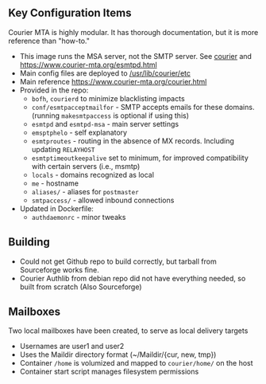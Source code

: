 ## Key Configuration Items

Courier MTA is highly modular.  It has thorough documentation, but it is more reference than "how-to."
- This image runs the MSA server, not the SMTP server.  See [courier](../courier) and https://www.courier-mta.org/esmtpd.html
- Main config files are deployed to [/usr/lib/courier/etc](conf/)
- Main reference https://www.courier-mta.org/courier.html
- Provided in the repo:
  - `bofh`, `courierd` to minimize blacklisting impacts
  - `conf/esmtpacceptmailfor` - SMTP accepts emails for these domains. (running `makesmtpaccess` is optional if using this)
  - `esmtpd` and `esmtpd-msa` - main server settings
  - `emsptphelo` - self explanatory
  - `esmtproutes` - routing in the absence of MX records. Including updating `RELAYHOST`
  - `esmtptimeoutkeepalive` set to minimum, for improved compatibility with certain servers (i.e., msmtp)
  - `locals` - domains recognized as local
  - `me` - hostname
  - `aliases/` - aliases for `postmaster`
  - `smtpaccess/` - allowed inbound connections
- Updated in Dockerfile:
  - `authdaemonrc` - minor tweaks

## Building
- Could not get Github repo to build correctly, but tarball from Sourceforge works fine.
- Courier Authlib from debian repo did not have everything needed, so built from scratch (Also Sourceforge)

## Mailboxes
Two local mailboxes have been created, to serve as local delivery targets
- Usernames are user1 and user2
- Uses the Maildir directory format (~/Maildir/{cur, new, tmp})
- Container `/home` is volumized and mapped to `courier/home/` on the host
- Container start script manages filesystem permissions

